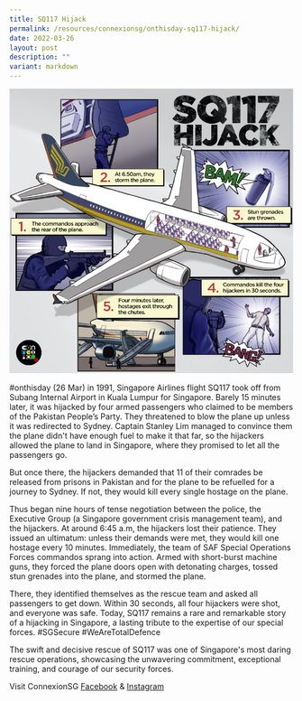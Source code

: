 ```yaml
---
title: SQ117 Hijack
permalink: /resources/connexionsg/onthisday-sq117-hijack/
date: 2022-03-26
layout: post
description: ""
variant: markdown
---
```

![](/images/sq117-recovered.jpg)

#onthisday (26 Mar) in 1991, Singapore Airlines flight SQ117 took off from Subang Internal Airport in Kuala Lumpur for Singapore. 
Barely 15 minutes later, it was hijacked by four armed passengers who claimed to be members of the Pakistan People’s Party. They threatened to blow the plane up unless it was redirected to Sydney. Captain Stanley Lim managed to convince them the plane didn't have enough fuel to make it that far, so the hijackers allowed the plane to land in Singapore, where they promised to let all the passengers go. 

But once there, the hijackers demanded that 11 of their comrades be released from prisons in Pakistan and for the plane to be refuelled for a journey to Sydney. If not, they would kill every single hostage on the plane. 

Thus began nine hours of tense negotiation between the police,  the Executive Group (a Singapore government crisis management team), and the hijackers. At around 6:45 a.m, the hijackers lost their patience. They issued an ultimatum: unless their demands were met, they would kill one hostage every 10 minutes. Immediately, the team of SAF Special Operations Forces commandos sprang into action. Armed with short-burst machine guns, they forced the plane doors open with detonating charges, tossed stun grenades into the plane, and stormed the plane.

There, they identified themselves as the rescue team and asked all passengers to get down. Within 30 seconds, all four hijackers were shot, and everyone was safe. Today, SQ117 remains a rare and remarkable story of a hijacking in Singapore, a lasting tribute to the expertise of our special forces. #SGSecure #WeAreTotalDefence

The swift and decisive rescue of SQ117 was one of Singapore's most daring rescue operations, showcasing the unwavering commitment, exceptional training, and courage of our security forces. 


Visit ConnexionSG [Facebook](https://www.facebook.com/ConnexionSG) & [Instagram](https://www.instagram.com/connexionsg/)